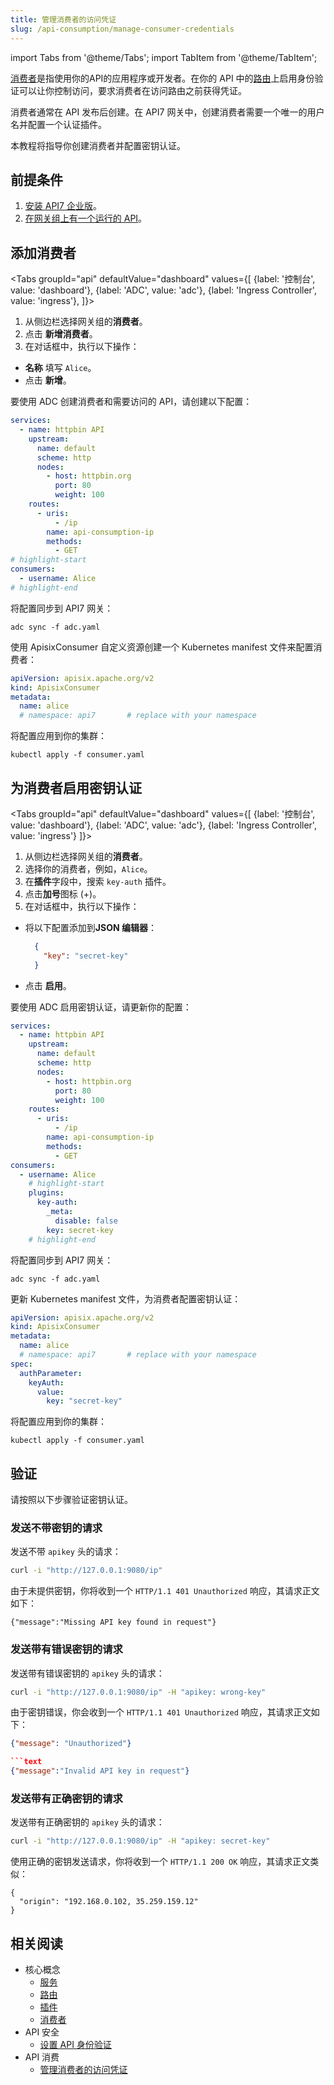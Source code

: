 ```yaml
---
title: 管理消费者的访问凭证
slug: /api-consumption/manage-consumer-credentials
---
```


import Tabs from '@theme/Tabs';
import TabItem from '@theme/TabItem';

[消费者](../key-concepts/consumers.md)是指使用你的API的应用程序或开发者。在你的 API 中的[路由](../key-concepts/routes.md)上启用身份验证可以让你控制访问，要求消费者在访问路由之前获得凭证。

消费者通常在 API 发布后创建。在 API7 网关中，创建消费者需要一个唯一的用户名并配置一个认证插件。

本教程将指导你创建消费者并配置密钥认证。

## 前提条件

1. [安装 API7 企业版](../getting-started/install-api7-ee.md)。
2. [在网关组上有一个运行的 API](../getting-started/launch-your-first-api.md)。

## 添加消费者

<Tabs
groupId="api"
defaultValue="dashboard"
values={[
{label: '控制台', value: 'dashboard'},
{label: 'ADC', value: 'adc'},
{label: 'Ingress Controller', value: 'ingress'},
]}>

<TabItem value="dashboard">

1. 从侧边栏选择网关组的**消费者**。
2. 点击 **新增消费者**。
3. 在对话框中，执行以下操作：
   
* **名称** 填写 `Alice`。
* 点击 **新增**。

</TabItem>

<TabItem value="adc">

要使用 ADC 创建消费者和需要访问的 API，请创建以下配置：

```yaml title="adc.yaml"
services:
  - name: httpbin API
    upstream:
      name: default
      scheme: http
      nodes:
        - host: httpbin.org
          port: 80
          weight: 100
    routes:
      - uris:
          - /ip
        name: api-consumption-ip
        methods:
          - GET
# highlight-start
consumers:
  - username: Alice
# highlight-end
```

将配置同步到 API7 网关：

```shell
adc sync -f adc.yaml
```

</TabItem>

<TabItem value="ingress">

使用 ApisixConsumer 自定义资源创建一个 Kubernetes manifest 文件来配置消费者：

```yaml title="consumer.yaml"
apiVersion: apisix.apache.org/v2
kind: ApisixConsumer
metadata:
  name: alice
  # namespace: api7       # replace with your namespace
```

将配置应用到你的集群：

```shell
kubectl apply -f consumer.yaml
```

</TabItem>

</Tabs>

## 为消费者启用密钥认证

<Tabs
groupId="api"
defaultValue="dashboard"
values={[
{label: '控制台', value: 'dashboard'},
{label: 'ADC', value: 'adc'},
{label: 'Ingress Controller', value: 'ingress'}
]}>

<TabItem value="dashboard">

1. 从侧边栏选择网关组的**消费者**。
2. 选择你的消费者，例如，`Alice`。
3. 在**插件**字段中，搜索 `key-auth` 插件。
4. 点击**加号**图标 (+)。
5. 在对话框中，执行以下操作：

* 将以下配置添加到**JSON 编辑器**：

  ```json
    {
      "key": "secret-key"
    }
    ```

* 点击 **启用**。

</TabItem>

<TabItem value="adc">

要使用 ADC 启用密钥认证，请更新你的配置：


```yaml title="adc.yaml"
services:
  - name: httpbin API
    upstream:
      name: default
      scheme: http
      nodes:
        - host: httpbin.org
          port: 80
          weight: 100
    routes:
      - uris:
          - /ip
        name: api-consumption-ip
        methods:
          - GET
consumers:
  - username: Alice
    # highlight-start
    plugins:
      key-auth:
        _meta:
          disable: false
        key: secret-key
    # highlight-end
```

将配置同步到 API7 网关：

```shell
adc sync -f adc.yaml
```

</TabItem>

<TabItem value="ingress">

更新 Kubernetes manifest 文件，为消费者配置密钥认证：

```yaml title="consumer.yaml"
apiVersion: apisix.apache.org/v2
kind: ApisixConsumer
metadata:
  name: alice
  # namespace: api7       # replace with your namespace
spec:
  authParameter:
    keyAuth:
      value:
        key: "secret-key"
```

将配置应用到你的集群：

```shell
kubectl apply -f consumer.yaml
```

</TabItem>

</Tabs>


## 验证

请按照以下步骤验证密钥认证。

### 发送不带密钥的请求

发送不带 `apikey` 头的请求：

```bash
curl -i "http://127.0.0.1:9080/ip"  
```

由于未提供密钥，你将收到一个 `HTTP/1.1 401 Unauthorized` 响应，其请求正文如下：

```text
{"message":"Missing API key found in request"}
```

### 发送带有错误密钥的请求

发送带有错误密钥的 `apikey` 头的请求：

```bash
curl -i "http://127.0.0.1:9080/ip" -H "apikey: wrong-key" 
```

由于密钥错误，你会收到一个 `HTTP/1.1 401 Unauthorized` 响应，其请求正文如下：

```json
{"message": "Unauthorized"}

```text
{"message":"Invalid API key in request"}
```

### 发送带有正确密钥的请求

发送带有正确密钥的 `apikey` 头的请求：

```bash
curl -i "http://127.0.0.1:9080/ip" -H "apikey: secret-key" 
```

使用正确的密钥发送请求，你将收到一个 `HTTP/1.1 200 OK` 响应，其请求正文类似：

```text
{
  "origin": "192.168.0.102, 35.259.159.12"
}
```

## 相关阅读

* 核心概念
  * [服务](../key-concepts/services)
  * [路由](../key-concepts/routes)
  * [插件](../key-concepts/plugins)
  * [消费者](../key-concepts/consumers)
* API 安全
  * [设置 API 身份验证](../api-security/api-authentication)
* API 消费
  * [管理消费者的访问凭证](../api-consumption/manage-consumer-credentials)
